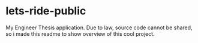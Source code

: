 # lets-ride-public
My Engineer Thesis application. Due to law, source code cannot be shared, so i made this readme to show overview of this cool project.

